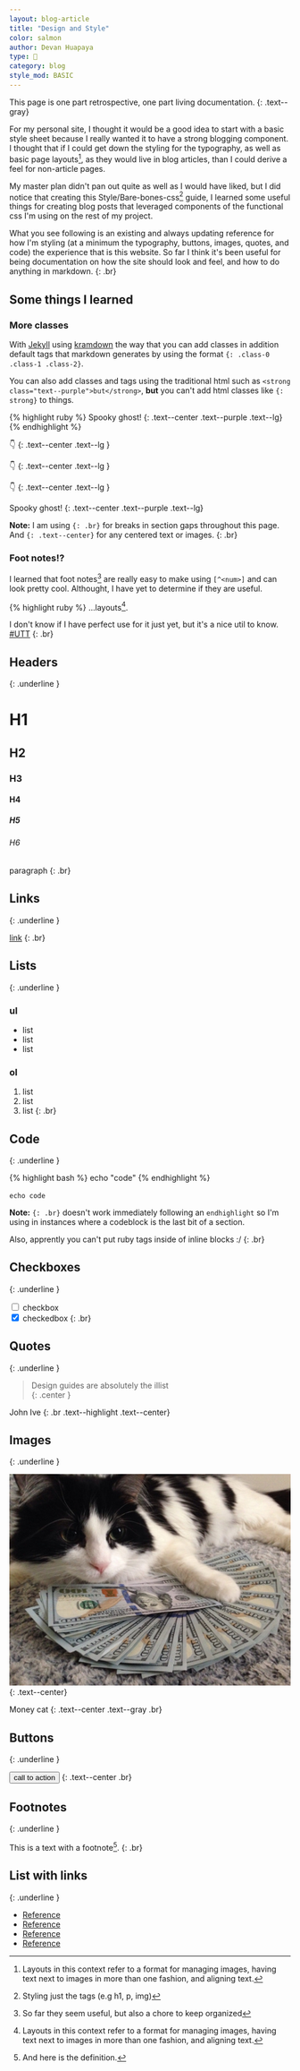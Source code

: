 ```yaml
---
layout: blog-article
title: "Design and Style"
color: salmon
author: Devan Huapaya
type: 📝
category: blog
style_mod: BASIC
---
```


This page is one part retrospective, one part living documentation.
{: .text--gray}

For my personal site, I thought it would be a good
idea to start with a basic style sheet because I really wanted
it to have a strong blogging component. I thought that if I could get down the
styling for the typography, as well as basic page layouts[^1], as they would live in blog articles, than I could derive a feel for non-article pages.

[^1]:
    Layouts in this context refer to a format for managing images,
    having text next to images in more than one fashion, and aligning text.  

My master plan didn't pan out quite as well as I would have liked, but I did notice that
creating this Style/Bare-bones-css[^2] guide, I learned some useful things for creating
blog posts that leveraged components of the functional css I'm using on the rest of my project.

[^2]: Styling just the tags (e.g h1, p, img)

What you see following is an existing and always updating reference for how I'm styling
(at a minimum the typography, buttons, images, quotes, and code) the experience that is
this website. So far I think it's been useful for being documentation on how the site should
look and feel, and how to do anything in markdown.
{: .br}

## Some things I learned

### More classes
With [Jekyll](http://lmgtfy.com/?q=Jekyll) using
[kramdown](http://lmgtfy.com/?q=kramdown) the way that you can add classes in
addition default tags that markdown generates by using the format
`{: .class-0 .class-1 .class-2}`.

You can also add classes and tags using the traditional html such as
`<strong class="text--purple">but</strong>`,
<strong class="text--purple">but</strong> you can't add html classes like `{: strong}` to things.

{% highlight ruby %}
Spooky ghost!
{: .text--center .text--purple .text--lg}
{% endhighlight %}

👇
{: .text--center .text--lg }

👇
{: .text--center .text--lg }

👇
{: .text--center .text--lg }

Spooky ghost!
{: .text--center .text--purple .text--lg}

**Note:** I am using `{: .br}` for breaks in section gaps throughout this page.
And `{: .text--center}` for any centered text or images.
{: .br}

### Foot notes!?

I learned that foot notes[^3] are really easy to make using `[^<num>]` and can look
pretty cool. Althought, I have yet to determine if they are useful.

[^3]: So far they seem useful, but also a chore to keep organized

{% highlight ruby %}
...layouts[^1].
<!-- Leave a blank line or double space after first line -->
[^1]: Layouts in this case refer to
{% endhighlight %}

I don't know if I have perfect use for it just yet, but it's a nice util to know.
[#UTT](https://twitter.com/hashtag/utt)
{: .br}

## Headers
{: .underline }

# H1

## H2

### H3

#### H4

##### H5

###### H6

paragraph
{: .br}

## Links
{: .underline }

[link](http://google.com)
{: .br}

## Lists
{: .underline }

### ul

- list
- list
- list

### ol

1. list
2. list
3. list
{: .br}


## Code
{: .underline }

{% highlight bash %}
echo "code"
{% endhighlight %}

`echo code`

**Note:** `{: .br}` doesn't work immediately following an `endhighlight`
 so I'm using in instances where a codeblock is the last bit of a section.

Also, apprently you can't put ruby tags inside of inline blocks :/
{: .br}

## Checkboxes
{: .underline }

<input type="checkbox">  checkbox  
<input type="checkbox" checked> checkedbox
{: .br}


## Quotes
{: .underline }

> Design guides are absolutely the illist  
{: .center }

John Ive
{: .br .text--highlight .text--center}

## Images
{: .underline }

![gras](/assets/images/cat.jpg)
{: .text--center}

Money cat
{: .text--center .text--gray .br}

## Buttons
{: .underline }

<button>call to action</button>
{: .text--center .br}

## Footnotes
{: .underline }

This is a text with a
footnote[^4].
{: .br}

[^4]: And here is the definition.

## List with links
{: .underline }

- [Reference](http://google.com)
- [Reference](http://google.com)
- [Reference](http://google.com)
- [Reference](http://google.com)
